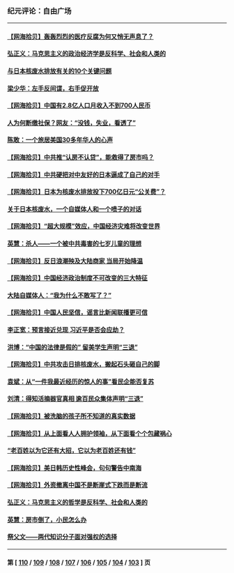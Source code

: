 ### 纪元评论：自由广场
---
#### [【网海拾贝】轰轰烈烈的医疗反腐为何又悄无声息了？](../../pages/nsc993/n14067969.md) 
#### [弘正义：马克思主义的政治经济学是反科学、社会和人类的](../../pages/nsc993/n14067868.md) 
#### [与日本核废水排放有关的10个关键问题](../../pages/nsc993/n14067276.md) 
#### [梁少华：左手反间谍，右手促开放](../../pages/nsc993/n14067237.md) 
#### [【网海拾贝】中国有2.8亿人口月收入不到700人民币](../../pages/nsc993/n14066723.md) 
#### [人为何断缴社保？网友：“没钱，失业，看透了”](../../pages/nsc993/n14066717.md) 
#### [陈敢：一个旅居美国30多年华人的心声](../../pages/nsc993/n14066659.md) 
#### [【网海拾贝】中共推“认房不认贷”，能救得了房市吗？](../../pages/nsc993/n14066238.md) 
#### [【网海拾贝】中共硬把对中友好的日本逼成了自己的对手](../../pages/nsc993/n14065888.md) 
#### [【网海拾贝】日本为核废水排放投下700亿日元“公关费”？](../../pages/nsc993/n14065145.md) 
#### [关于日本核废水，一个自媒体人和一个喷子的对话](../../pages/nsc993/n14065097.md) 
#### [【网海拾贝】“超大规模”效应，中国经济灾难将改变世界](../../pages/nsc993/n14064501.md) 
#### [英慧：杀人——一个被中共毒害的七岁儿童的理想](../../pages/nsc993/n14064305.md) 
#### [【网海拾贝】反日浪潮殃及大陆商家 当局开始降温](../../pages/nsc993/n14063798.md) 
#### [【网海拾贝】中国经济政治制度不可改变的三大特征](../../pages/nsc993/n14063134.md) 
#### [大陆自媒体人：“我为什么不敢写了？”](../../pages/nsc993/n14063157.md) 
#### [【网海拾贝】中国人民坚信，谣言比新闻联播更可信](../../pages/nsc993/n14062543.md) 
#### [李正宽：预言接近兑现 习近平是否会应劫？](../../pages/nsc993/n14061898.md) 
#### [洪博：“中国的法律是假的” 留美学生声明“三退”](../../pages/nsc993/n14062281.md) 
#### [【网海拾贝】中共攻击日排核废水，搬起石头砸自己的脚](../../pages/nsc993/n14061890.md) 
#### [袁斌：从“一件我最近经历的惊人的事”看民企能否复苏](../../pages/nsc993/n14061863.md) 
#### [刘清：得知活摘器官真相 逾百民众集体声明“三退”](../../pages/nsc993/n14061753.md) 
#### [【网海拾贝】被洗脑的孩子所不知道的真实数据](../../pages/nsc993/n14061579.md) 
#### [【网海拾贝】从上面看人人拥护领袖，从下面看个个包藏祸心](../../pages/nsc993/n14060605.md) 
#### [“老百姓以为它还有大招，它以为老百姓还有钱”](../../pages/nsc993/n14060041.md) 
#### [【网海拾贝】美日韩历史性峰会，句句警告中南海](../../pages/nsc993/n14058657.md) 
#### [【网海拾贝】外资撤离中国不是断崖式下跌而是断流](../../pages/nsc993/n14058075.md) 
#### [弘正义：马克思主义的哲学是反科学、社会和人类的](../../pages/nsc993/n14058048.md) 
#### [英慧：房市倒了，小民怎么办](../../pages/nsc993/n14058039.md) 
#### [祭父文——两代知识分子面对强权的选择](../../pages/nsc993/n14057522.md) 

---
#### 第 [ [110](./110.md) / [109](./109.md) / [108](./108.md) / [107](./107.md) / [106](./106.md) / [105](./105.md) / [104](./104.md) / [103](./103.md) ] 页

